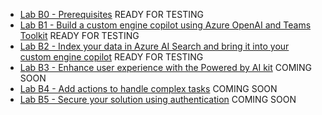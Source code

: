 - [Lab B0 - Prerequisites](/copilot-camp/pages/custom-engine/00-prerequisites) READY FOR TESTING
- [Lab B1 - Build a custom engine copilot using Azure OpenAI and Teams Toolkit](/copilot-camp/pages/custom-engine/01-custom-engine-copilot) READY FOR TESTING
- [Lab B2 - Index your data in Azure AI Search and bring it into your custom engine copilot](/copilot-camp/pages/custom-engine/02-rag) READY FOR TESTING
- [Lab B3 - Enhance user experience with the Powered by AI kit](/copilot-camp/pages/custom-engine/03-powered-by-ai) COMING SOON
- [Lab B4 - Add actions to handle complex tasks](/copilot-camp/pages/custom-engine/04-actions) COMING SOON
- [Lab B5 - Secure your solution using authentication](/copilot-camp/pages/custom-engine/05-authentication) COMING SOON
